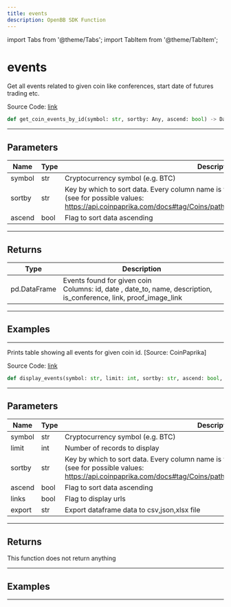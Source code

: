 ```yaml
---
title: events
description: OpenBB SDK Function
---
```


import Tabs from '@theme/Tabs';
import TabItem from '@theme/TabItem';

# events

<Tabs>
<TabItem value="model" label="Model" default>

Get all events related to given coin like conferences, start date of futures trading etc.

Source Code: [link](https://github.com/OpenBB-finance/OpenBBTerminal/tree/main/openbb_terminal/cryptocurrency/due_diligence/coinpaprika_model.py#L74)

```python
def get_coin_events_by_id(symbol: str, sortby: Any, ascend: bool) -> DataFrame
```
---

## Parameters

| Name | Type | Description | Default | Optional |
| ---- | ---- | ----------- | ------- | -------- |
| symbol | str | Cryptocurrency symbol (e.g. BTC) | None | False |
| sortby | str | Key by which to sort data. Every column name is valid<br/>(see for possible values:<br/>https://api.coinpaprika.com/docs#tag/Coins/paths/~1coins~1%7Bcoin_id%7D~1events/get). | None | False |
| ascend | bool | Flag to sort data ascending | None | False |

---

## Returns

| Type | Description |
| ---- | ----------- |
| pd.DataFrame | Events found for given coin<br/>Columns: id, date , date_to, name, description, is_conference, link, proof_image_link |

---

## Examples

---



</TabItem>
<TabItem value="view" label="View">

Prints table showing all events for given coin id. [Source: CoinPaprika]

Source Code: [link](https://github.com/OpenBB-finance/OpenBBTerminal/tree/main/openbb_terminal/cryptocurrency/due_diligence/coinpaprika_view.py#L132)

```python
def display_events(symbol: str, limit: int, sortby: str, ascend: bool, links: bool, export: str) -> None
```
---

## Parameters

| Name | Type | Description | Default | Optional |
| ---- | ---- | ----------- | ------- | -------- |
| symbol | str | Cryptocurrency symbol (e.g. BTC) | None | False |
| limit | int | Number of records to display | None | False |
| sortby | str | Key by which to sort data. Every column name is valid<br/>(see for possible values:<br/>https://api.coinpaprika.com/docs#tag/Coins/paths/~1coins~1%7Bcoin_id%7D~1events/get). | None | False |
| ascend | bool | Flag to sort data ascending | None | False |
| links | bool | Flag to display urls | None | False |
| export | str | Export dataframe data to csv,json,xlsx file | None | False |

---

## Returns

This function does not return anything

---

## Examples

---



</TabItem>
</Tabs>